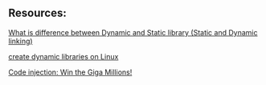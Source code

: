 ## Resources:

[What is difference between Dynamic and Static library (Static and Dynamic linking)](https://www.youtube.com/watch?v=eW5he5uFBNM)

[create dynamic libraries on Linux](https://www.google.com/#q=linux+create+dynamic+library)

[Code injection: Win the Giga Millions!](https://github.com/alx-tools/0x18.c)
